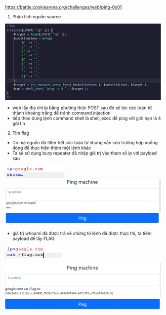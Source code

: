 https://battle.cookiearena.org/challenges/web/ping-0x01

1.	Phân tích nguồn source

![1](./image/16.png)
- web lấy địa chỉ ip bằng phương thức POST sau đó sẽ lọc các toán tử thành khoảng trắng để tránh command injection
- tiếp theo dùng lệnh command shell là shell_exec để ping với giới hạn là 4 gói tin
  
2.	Tìm flag
-	Do mã nguồn đã filter hết các toán tử nhưng vẫn còn trường hợp xuống dòng để thực hiện thêm một lệnh khác
-	Ta sẽ sử dụng burp repeater để nhập giá trị vào tham số ip với payload sau 

![1](./image/19.png)
![1](./image/17.png)
- giá trị whoami đã được trả về chứng tỏ lệnh đã được thực thi,	ta tiêm payload để lấy FLAG

![1](./image/20.png)
![1](./image/18.png)